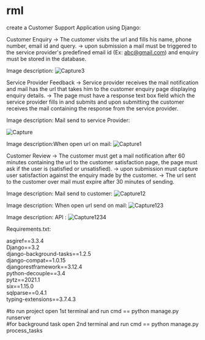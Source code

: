 # rml
create a Customer Support Application using Django:



Customer Enquiry
-> The customer visits the url and fills his name, phone number, email id and query.
-> upon submission a mail must be triggered to the service provider's predefined email id (Ex: abc@gmail.com) and enquiry must be stored in the database.

Image description:
![Capture3](https://user-images.githubusercontent.com/43162312/114266903-a4d03a80-9a16-11eb-9101-d2f34041275c.JPG)

Service Provider Feedback
-> Service provider receives the mail notification and mail has the url that takes him to the customer enquiry page displaying enquiry details.
-> The page must have a response text box field which the service provider fills in and submits and upon submitting the customer receives the mail containing the response from the service provider.

Image description: Mail send to service Provider:

![Capture](https://user-images.githubusercontent.com/43162312/114266975-fb3d7900-9a16-11eb-9f4e-0dfbede6a39a.JPG)

Image description:When open url on mail:
![Capture1](https://user-images.githubusercontent.com/43162312/114267030-2e800800-9a17-11eb-88e2-bd0edeb27dd1.JPG)

Customer Review
-> The customer must get a mail notification after 60 minutes containing the url to the customer satisfaction page, the page must ask if the user is (satisfied or unsatisfied). 
-> upon submission must capture user satisfaction against the enquiry made by the customer.
-> The url sent to the customer over mail must expire after 30 minutes of sending.

Image description: Mail send to customer:
![Capture12](https://user-images.githubusercontent.com/43162312/114268758-7bb4a780-9a20-11eb-84fe-971c00328bd7.JPG)


Image description: When open url send on mail:
![Capture123](https://user-images.githubusercontent.com/43162312/114268829-d64e0380-9a20-11eb-851b-17fe92a35ef6.JPG)

Image description: API :
![Capture1234](https://user-images.githubusercontent.com/43162312/114268894-2af17e80-9a21-11eb-89f0-bc56b71b1ece.JPG)


Requirements.txt:

asgiref==3.3.4 \
Django==3.2 \
django-background-tasks==1.2.5 \
django-compat==1.0.15 \
djangorestframework==3.12.4 \
python-decouple==3.4 \
pytz==2021.1 \
six==1.15.0 \
sqlparse==0.4.1 \
typing-extensions==3.7.4.3 

#to run project open 1st terminal and run cmd == python manage.py runserver \
#for background task open 2nd terminal and run cmd == python manage.py process_tasks
